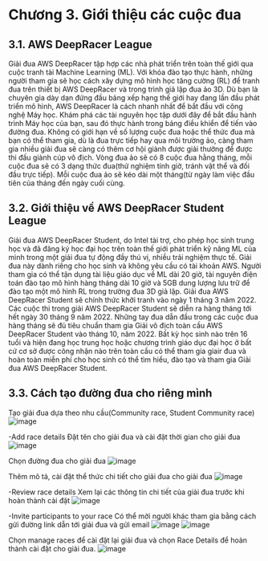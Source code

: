 # Chương 3. Giới thiệu các cuộc đua
## 3.1. AWS DeepRacer League
Giải đua AWS DeepRacer tập hợp các nhà phát triển trên toàn thế giới qua cuộc tranh tài Machine Learning (ML). Với khóa đào tạo thực hành, những người tham gia sẽ học cách xây dựng mô hình học tăng cường (RL) để tranh đua trên thiết bị AWS DeepRacer và trong trình giả lập đua ảo 3D. Dù bạn là chuyên gia dày dạn đứng đầu bảng xếp hạng thế giới hay đang lần đầu phát triển mô hình, AWS DeepRacer là cách nhanh nhất để bắt đầu với công nghệ Máy học. Khám phá các tài nguyên học tập dưới đây để bắt đầu hành trình Máy học của bạn, sau đó thực hành trong bảng điều khiển để tiến vào đường đua. Không có giới hạn về số lượng cuộc đua hoặc thể thức đua mà bạn có thể tham gia, dù là đua trực tiếp hay qua môi trường ảo, càng tham gia nhiều giải đua sẽ càng có thêm cơ hội giành được giải thưởng để được thi đấu giành cúp vô địch.
Vòng đua ảo sẽ có 8 cuộc đua hằng tháng, mỗi cuộc đua sẽ có 3 dạng thức đua(thử nghiệm tính giờ, tránh vật thể và đối đầu trực tiếp). Mỗi cuộc đua ảo sẽ kéo dài một tháng(từ ngày làm việc đầu tiên của tháng đến ngày cuối cùng.

## 3.2. Giới thiệu về AWS DeepRacer Student League
Giải đua AWS DeepRacer Student, do Intel tài trợ, cho phép học sinh trung học và đã đăng ký học đại học trên toàn thế giới phát triển kỹ năng ML của mình trong một giải đua tự động đầy thú vị, nhiều trải nghiệm thực tế. Giải đua này dành riêng cho học sinh và không yêu cầu có tài khoản AWS. Người tham gia có thể tận dụng tài liệu giáo dục về ML dài 20 giờ, tài nguyên điện toán đào tạo mô hình hàng tháng dài 10 giờ và 5GB dung lượng lưu trữ để đào tạo một mô hình RL trong trường đua 3D giả lập.
Giải đua AWS DeepRacer Student sẽ chính thức khởi tranh vào ngày 1 tháng 3 năm 2022. Các cuộc thi trong giải AWS DeepRacer Student sẽ diễn ra hàng tháng tới hết ngày 30 tháng 9 năm 2022. Những tay đua dẫn đầu trong các cuộc đua hàng tháng sẽ đủ tiêu chuẩn tham gia Giải vô địch toàn cầu AWS DeepRacer Student vào tháng 10, năm 2022.
Bất kỳ học sinh nào trên 16 tuổi và hiện đang học trung học hoặc chương trình giáo dục đại học ở bất cứ cơ sở được công nhận nào trên toàn cầu có thể tham gia giair đua và hoàn toàn miễn phí cho học sinh có thể tìm hiểu, đào tạo và tham gia Giải đua AWS DeepRacer Student.

## 3.3. Cách tạo đường đua cho riêng mình
 Tạo giải đua dựa theo nhu cầu(Community race, Student Community race)
 ![image](https://user-images.githubusercontent.com/74493768/204796861-72474d7a-d775-46c8-8fcb-34db179bd33a.png)

-Add race details
Đặt tên cho giải đua và cài đặt thời gian cho giải đua
![image](https://user-images.githubusercontent.com/74493768/204796990-f72ece99-5508-4509-b1c2-5c96455c5f76.png)

Chọn đường đua cho giải đua
![image](https://user-images.githubusercontent.com/74493768/204797025-f0f295e0-013f-4874-bb33-a4b638d66492.png)

Thêm mô tả, cài đặt thể thức chi tiết cho giải đua cho giải đua 
![image](https://user-images.githubusercontent.com/74493768/204797065-fd1cf060-4c55-4bb2-9abf-acb0b579bafd.png)

-Review race details
Xem lại các thông tin chi tiết của giải đua trước khi hoàn thành cài đặt
![image](https://user-images.githubusercontent.com/74493768/204797117-54f15a2b-316f-4fcc-8aaa-f2a7bd126583.png)

-Invite participants to your race
Có thể mời người khác tham gia bằng cách gửi đường link dẫn tới giải đua và gửi email
![image](https://user-images.githubusercontent.com/74493768/204797184-6394b3e9-9163-4d33-aaa5-fd505a18f641.png)
![image](https://user-images.githubusercontent.com/74493768/204797215-4a348e05-b66f-4a88-ac3f-b67baee87307.png)

Chọn manage races để cài đặt lại giải đua và chọn Race Details để hoàn thành cài đặt cho giải đua.
![image](https://user-images.githubusercontent.com/74493768/204797257-75774ca2-3664-4150-b73f-f53a435c9ed0.png)


